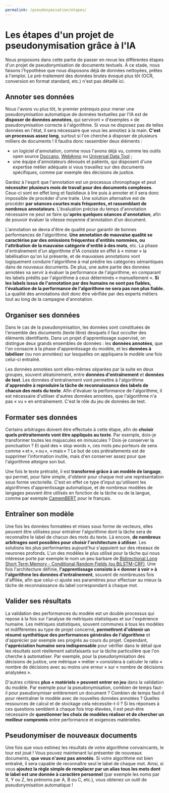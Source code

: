 ```yaml
---
permalink: /pseudonymisation/etapes/
---
```


# Les étapes d'un projet de pseudonymisation grâce à l'IA

Nous proposons dans cette partie de passer en revue les différentes étapes d'un projet de pseudonymisation de documents textuels. À ce stade, nous faisons l'hypothèse que nous disposons déjà de données nettoyées, prêtes à l'emploi. Le pré-traitement des données brutes évoqué plus tôt (OCR, conversion en format standard, etc.) n'est pas détaillé ici.

## Annoter ses données

Nous l'avons vu plus tôt, le premier prérequis pour mener une pseudonymisation automatique de données textuelles par l'IA est de **disposer de données annotées**, qui serviront « d'exemples » de pseudonymisation correcte à l'algorithme. Si vous ne disposez pas de telles données en l'état, il sera nécessaire que vous les annotiez à la main. **C'est un processus assez long**, surtout si l'on cherche à disposer de plusieurs milliers de documents ! Il faudra donc rassembler deux éléments : 
- un logiciel d'annotation, comme nous l'avons déjà vu, comme les outils open source [Doccano](http://doccano.herokuapp.com/), [WebAnno](https://webanno.github.io/webanno/) ou [Universal Data Tool](https://universaldatatool.com/) ;
- une équipe d'annotateurs dévoués et patients, qui disposent d'une expertise métier adéquate si vous travaillez sur des documents spécifiques, comme par exemple des décisions de justice.

Gardez à l'esprit que l'annotation est un processus chronophage et peut **nécessiter plusieurs mois de travail pour des documents complexes**. Ceux-ci sont en effet long et fastidieux à lire puis à annoter et il sera donc impossible de procéder d'une traite. Une solution alternative est de procéder **par séances courtes mais fréquentes, et rassemblant de nombreux annotateurs**. L'évaluation précise du temps d'annotation nécessaire ne peut se faire qu'**après quelques séances d'annotation**, afin de pouvoir évaluer la vitesse moyenne d'annotation d'un document.

L'annotation se devra d'être de qualité pour garantir de bonnes performances de l'algorithme. **Une annotation de mauvaise qualité se caractérise par des omissions fréquentes d'entités nommées, ou l'attribution de la mauvaise catégorie d'entité à des mots**, etc. La phase d'entraînement d'un algorithme d'IA consiste en effet à « mimer » la labélisation qu'on lui présente, et de mauvaises annotations vont logiquement conduire l'algorithme à mal prédire les catégories sémantiques dans de nouveaux documents. De plus, une autre partie des données annotées va servir à évaluer la performance de l'algorithme, en comparant les labels prédits par l'algorithme à ceux déterminés « manuellement ». **Si les labels issus de l'annotation par des humains ne sont pas fiables, l'évaluation de la performance de l'algorithme ne sera pas non plus fiable.** La qualité des annotations doit donc être vérifiée par des experts métiers tout au long de la campagne d'annotation.

## Organiser ses données

Dans le cas de la pseudonymisation, les données sont constituées de l'ensemble des documents (texte libre) desquels il faut occulter des éléments identifiants. Dans un projet d'apprentissage supervisé, on distingue deux grands ensembles de données : les **données annotées**, que l'on consacre à la phase d'apprentissage du modèle, et les **données à labéliser** (ou non annotées) sur lesquelles on appliquera le modèle une fois celui-ci entraîné.

Les données annotées sont elles-mêmes séparées par la suite en deux groupes, souvent aléatoirement, entre **données d'entraînement** et **données de test**. Les données d'entraînement vont permettre à l'algorithme **d'apprendre à reproduire la tâche de reconnaissance des labels de chacun des mots du texte**. Afin d'évaluer la performance de l'algorithme, il est nécessaire d'utiliser d'autres données annotées, que l'algorithme n'a pas « vu » en entraînement. C'est le rôle du jeu de données de test. 

## Formater ses données

Certains arbitrages doivent être effectués à cette étape, afin de **choisir quels prétraitements vont être appliqués au texte**. Par exemple, dois-je transformer toutes les majuscules en minuscules ? Dois-je conserver la ponctuation ? Et quid des « stop words », ces mots peu porteurs de sens comme « et », « ou », « mais » ? Le but de ces prétraitements est de supprimer l'information inutile, mais d'en conserver assez pour que l'algorithme atteigne son but.

Une fois le texte prétraité, il est **transformé grâce à un modèle de langage**, qui permet, pour faire simple, d'obtenir pour chaque mot une représentation sous forme vectorielle. C'est en effet ce type d'input qu'utilisent les algorithmes d'apprentissage automatique, et de nombreux modèles de langages peuvent être utilisés en fonction de la tâche ou de la langue, comme par exemple [CamemBERT](https://camembert-model.fr/) pour le français.

## Entraîner son modèle

Une fois les données formatées et mises sous forme de vecteurs, elles peuvent être utilisées pour entraîner l'algorithme dont la tâche sera de reconnaître le label de chacun des mots du texte. Là encore, **de nombreux arbitrages sont possibles pour choisir l'architecture à utiliser**. Les solutions les plus performantes aujourd'hui s'appuient sur des réseaux de neurones profonds. L'un des modèles le plus utilisé pour la tâche qui nous intéresse porte par exemple le nom un peu barbare de [Bidirectional Long Short Term Memory - Conditional Random Fields (ou BiLSTM-CRF)](https://colah.github.io/posts/2015-08-Understanding-LSTMs/). Une fois l'architecture définie, **l'apprentissage consiste à « donner à voir » à l'algorithme les données d'entraînement**, souvent de nombreuses fois d'affilée, afin que celui-ci ajuste ses paramètres pour effectuer au mieux la tâche de reconnaissance du label correspondant à chaque mot.

## Valider ses résultats

La validation des performances du modèle est un double processus qui repose à la fois sur l'analyse de métriques statistiques et sur l'expérience humaine. Les métriques statistiques, souvent communes à tous les modèles et indifférentes au type de projet concerné, **permettront d'obtenir un résumé synthétique des performances générales de l'algorithme** et d'apprécier par exemple ses progrès au cours du projet. Cependant, **l'appréciation humaine sera indispensable** pour vérifier dans le détail que les résultats sont réellement satisfaisants sur la tâche particulière que l'on cherche à automatiser. Par exemple, pour la pseudonymisation des décisions de justice, une métrique « métier » consistera à calculer le ratio « nombre de décisions avec au moins une erreur » sur « nombre de décisions analysées ».

D'autres critères **plus « matériels » peuvent entrer en jeu** dans la validation du modèle. Par exemple pour la pseudonymisation, combien de temps faut-il pour pseudonymiser entièrement un document ? Combien de temps faut-il pour réentraîner le modèle avec de nouvelles données annotées ? Quelles ressources de calcul et de stockage cela nécessite-t-il ? Si les réponses à ces questions semblent à chaque fois trop élevées, il est peut-être nécessaire de **questionner les choix de modèles réaliser et de chercher un meilleur compromis** entre performance et exigences matérielles.

## Pseudonymiser de nouveaux documents

Une fois que vous estimez les résultats de votre algorithme convaincants, le tour est joué ! Vous pouvez maintenant lui présenter de nouveaux documents, **que vous n'avez pas annotés**. Si votre algorithme est bien entraîné, il sera capable de reconnaître seul le label de chaque mot. Ainsi, si vous **ajoutez la règle simple de remplacer par un alias tous les mots dont le label est une donnée à caractère personnel** (par exemple les noms par X, Y ou Z, les prénoms par A, B ou C, etc.), vous obtenez un outil de pseudonymisation automatique !
